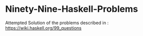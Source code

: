 # Ninety-Nine-Haskell-Problems
Attempted Solution of the problems described in : https://wiki.haskell.org/99_questions
